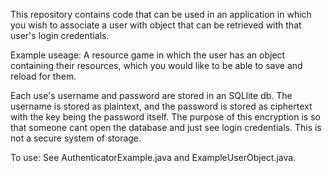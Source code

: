 This repository contains code that can be used in an application in which you wish to associate a user with object that can be retrieved with that user's login credentials.

Example useage: A resource game in which the user has an object containing their resources, which you would like to be able to save and reload for them.

Each use's username and password are stored in an SQLlite db. The username is stored as plaintext, and the password is stored as ciphertext with the key being the password itself. The purpose of this encryption is so that someone cant open the database and just see login credentials. This is not a secure system of storage. 

To use: See AuthenticatorExample.java and ExampleUserObject.java. 




